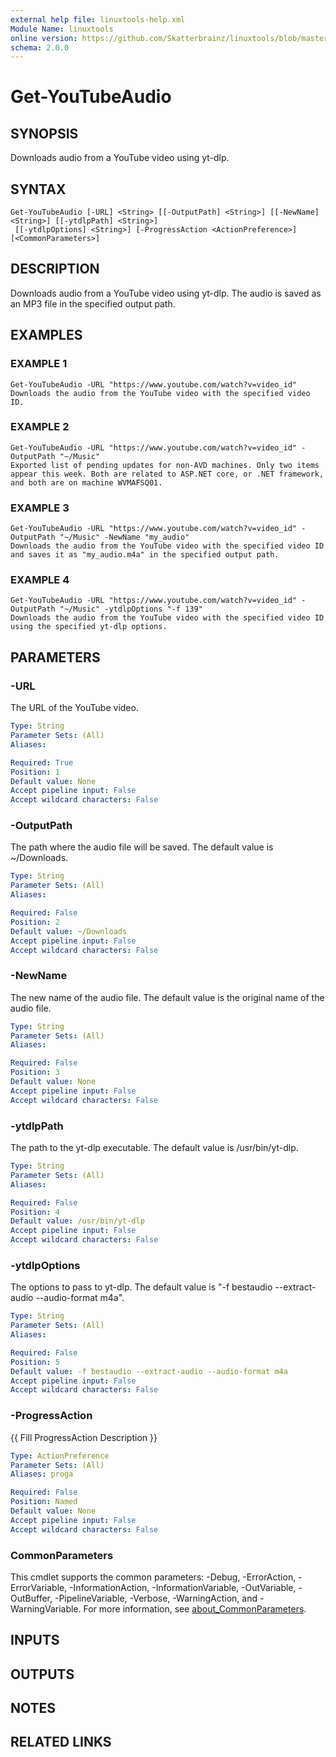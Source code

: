 ```yaml
---
external help file: linuxtools-help.xml
Module Name: linuxtools
online version: https://github.com/Skatterbrainz/linuxtools/blob/master/docs/Get-UbuntuAdjustments.md
schema: 2.0.0
---
```


# Get-YouTubeAudio

## SYNOPSIS
Downloads audio from a YouTube video using yt-dlp.

## SYNTAX

```
Get-YouTubeAudio [-URL] <String> [[-OutputPath] <String>] [[-NewName] <String>] [[-ytdlpPath] <String>]
 [[-ytdlpOptions] <String>] [-ProgressAction <ActionPreference>] [<CommonParameters>]
```

## DESCRIPTION
Downloads audio from a YouTube video using yt-dlp.
The audio is saved as an MP3 file in the specified output path.

## EXAMPLES

### EXAMPLE 1
```
Get-YouTubeAudio -URL "https://www.youtube.com/watch?v=video_id"
Downloads the audio from the YouTube video with the specified video ID.
```

### EXAMPLE 2
```
Get-YouTubeAudio -URL "https://www.youtube.com/watch?v=video_id" -OutputPath "~/Music"
Exported list of pending updates for non-AVD machines. Only two items appear this week. Both are related to ASP.NET core, or .NET framework, and both are on machine WVMAFSQ01.
```

### EXAMPLE 3
```
Get-YouTubeAudio -URL "https://www.youtube.com/watch?v=video_id" -OutputPath "~/Music" -NewName "my_audio"
Downloads the audio from the YouTube video with the specified video ID and saves it as "my_audio.m4a" in the specified output path.
```

### EXAMPLE 4
```
Get-YouTubeAudio -URL "https://www.youtube.com/watch?v=video_id" -OutputPath "~/Music" -ytdlpOptions "-f 139"
Downloads the audio from the YouTube video with the specified video ID using the specified yt-dlp options.
```

## PARAMETERS

### -URL
The URL of the YouTube video.

```yaml
Type: String
Parameter Sets: (All)
Aliases:

Required: True
Position: 1
Default value: None
Accept pipeline input: False
Accept wildcard characters: False
```

### -OutputPath
The path where the audio file will be saved.
The default value is ~/Downloads.

```yaml
Type: String
Parameter Sets: (All)
Aliases:

Required: False
Position: 2
Default value: ~/Downloads
Accept pipeline input: False
Accept wildcard characters: False
```

### -NewName
The new name of the audio file.
The default value is the original name of the audio file.

```yaml
Type: String
Parameter Sets: (All)
Aliases:

Required: False
Position: 3
Default value: None
Accept pipeline input: False
Accept wildcard characters: False
```

### -ytdlpPath
The path to the yt-dlp executable.
The default value is /usr/bin/yt-dlp.

```yaml
Type: String
Parameter Sets: (All)
Aliases:

Required: False
Position: 4
Default value: /usr/bin/yt-dlp
Accept pipeline input: False
Accept wildcard characters: False
```

### -ytdlpOptions
The options to pass to yt-dlp.
The default value is "-f bestaudio --extract-audio --audio-format m4a".

```yaml
Type: String
Parameter Sets: (All)
Aliases:

Required: False
Position: 5
Default value: -f bestaudio --extract-audio --audio-format m4a
Accept pipeline input: False
Accept wildcard characters: False
```

### -ProgressAction
{{ Fill ProgressAction Description }}

```yaml
Type: ActionPreference
Parameter Sets: (All)
Aliases: proga

Required: False
Position: Named
Default value: None
Accept pipeline input: False
Accept wildcard characters: False
```

### CommonParameters
This cmdlet supports the common parameters: -Debug, -ErrorAction, -ErrorVariable, -InformationAction, -InformationVariable, -OutVariable, -OutBuffer, -PipelineVariable, -Verbose, -WarningAction, and -WarningVariable. For more information, see [about_CommonParameters](http://go.microsoft.com/fwlink/?LinkID=113216).

## INPUTS

## OUTPUTS

## NOTES

## RELATED LINKS
